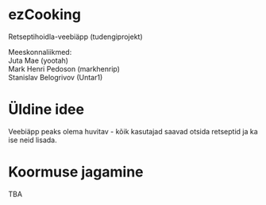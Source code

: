 # ezCooking
Retseptihoidla-veebiäpp (tudengiprojekt) 

Meeskonnaliikmed:  
Juta Mae                (yootah)  
Mark Henri Pedoson      (markhenrip)  
Stanislav Belogrivov    (Untar1)  

# Üldine idee
Veebiäpp peaks olema huvitav - kõik kasutajad saavad otsida retseptid ja ka ise neid lisada.

# Koormuse jagamine
  TBA
